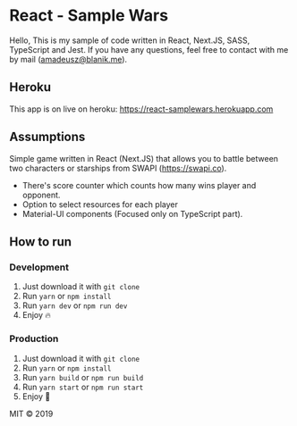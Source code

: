 # React - Sample Wars

Hello,
This is my sample of code written in React, Next.JS, SASS, TypeScript and Jest.
If you have any questions, feel free to contact with me by mail (amadeusz@blanik.me).

## Heroku
This app is on live on heroku:
https://react-samplewars.herokuapp.com

## Assumptions
Simple game written in React (Next.JS) that allows you to battle between two characters or starships from SWAPI (https://swapi.co).
* There's score counter which counts how many wins player and opponent.
* Option to select resources for each player
* Material-UI components (Focused only on TypeScript part).

## How to run

### Development
1. Just download it with `git clone`
2. Run `yarn` or `npm install`
3. Run `yarn dev` or `npm run dev`
4. Enjoy 🔥

### Production
1. Just download it with `git clone`
2. Run `yarn` or `npm install`
3. Run `yarn build` or `npm run build`
4. Run `yarn start` or `npm run start`
5. Enjoy 🚀

MIT &copy; 2019
